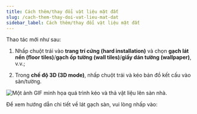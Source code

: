 ```yaml
---
title: Cách thêm/thay đổi vật liệu mặt đất
slug: /cach-them-thay-doi-vat-lieu-mat-dat
sidebar_label: Cách thêm/thay đổi vật liệu mặt đất
---
```


Thao tác mới như sau:

1. Nhấp chuột trái vào **trang trí cứng (hard installation)** và chọn **gạch lát nền (floor tiles)**/**gạch ốp tường (wall tiles)**/**giấy dán tường (wallpaper)**, v.v.;

2. Trong **chế độ 3D (3D mode)**, nhấp chuột trái và kéo bản đồ kết cấu vào sàn/tường.

![Một ảnh GIF minh họa quá trình kéo và thả vật liệu lên sàn nhà.](https://storage.googleapis.com/jegavn_kb/images/6a8fda79-7a58-4e9e-a963-f506da10d8f4.gif)

Để xem hướng dẫn chi tiết về lát gạch sàn, vui lòng nhấp vào: